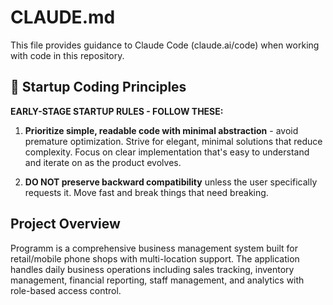 # CLAUDE.md

This file provides guidance to Claude Code (claude.ai/code) when working with code in this repository.

## 🎯 Startup Coding Principles

**EARLY-STAGE STARTUP RULES - FOLLOW THESE:**

1. **Prioritize simple, readable code with minimal abstraction** - avoid premature optimization. Strive for elegant, minimal solutions that reduce complexity. Focus on clear implementation that's easy to understand and iterate on as the product evolves.

2. **DO NOT preserve backward compatibility** unless the user specifically requests it. Move fast and break things that need breaking.

## Project Overview

Programm is a comprehensive business management system built for retail/mobile phone shops with multi-location support. The application handles daily business operations including sales tracking, inventory management, financial reporting, staff management, and analytics with role-based access control.
